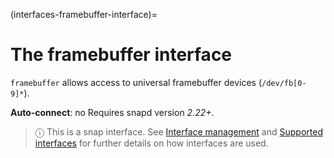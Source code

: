 (interfaces-framebuffer-interface)=
# The framebuffer interface

`framebuffer` allows access to universal framebuffer devices (`/dev/fb[0-9]*`).

**Auto-connect**: no
Requires snapd version _2.22+_.

> ⓘ  This is a snap interface. See [Interface management](/) and [Supported interfaces](/interfaces/index) for further details on how interfaces are used.

